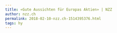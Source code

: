 ```yaml
---
title: «Gute Aussichten für Europas Aktien» | NZZ
author: nzz.ch
permalink: 2018-02-10-nzz.ch-1514395376.html
tags: hy
---
```


